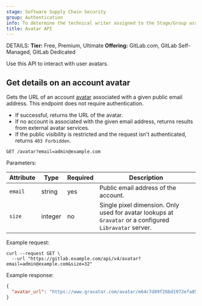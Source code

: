 ```yaml
---
stage: Software Supply Chain Security
group: Authentication
info: To determine the technical writer assigned to the Stage/Group associated with this page, see https://handbook.gitlab.com/handbook/product/ux/technical-writing/#assignments
title: Avatar API
---
```


DETAILS:
**Tier:** Free, Premium, Ultimate
**Offering:** GitLab.com, GitLab Self-Managed, GitLab Dedicated

Use this API to interact with user avatars.

## Get details on an account avatar

Gets the URL of an account [avatar](../user/profile/_index.md#access-your-user-settings) associated with a given public email address. This endpoint does not require authentication.

- If successful, returns the URL of the avatar.
- If no account is associated with the given email address, returns results from external avatar services.
- If the public visibility is restricted and the request isn't authenticated, returns `403 Forbidden`.

```plaintext
GET /avatar?email=admin@example.com
```

Parameters:

| Attribute | Type    | Required | Description |
| --------- | ------- | -------- | ----------- |
| `email`   | string  | yes      | Public email address of the account. |
| `size`    | integer | no       | Single pixel dimension. Only used for avatar lookups at `Gravatar` or a configured `Libravatar` server. |

Example request:

```shell
curl --request GET \
  --url "https://gitlab.example.com/api/v4/avatar?email=admin@example.com&size=32"
```

Example response:

```json
{
  "avatar_url": "https://www.gravatar.com/avatar/e64c7d89f26bd1972efa854d13d7dd61?s=64&d=identicon"
}
```

